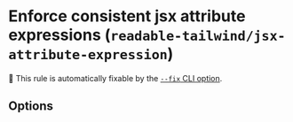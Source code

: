 # Enforce consistent jsx attribute expressions (`readable-tailwind/jsx-attribute-expression`)

🔧 This rule is automatically fixable by the [`--fix` CLI option](https://eslint.org/docs/latest/user-guide/command-line-interface#--fix).

<!-- end auto-generated rule header -->

## Options

<!-- begin auto-generated rule options list -->



<!-- end auto-generated rule options list -->
